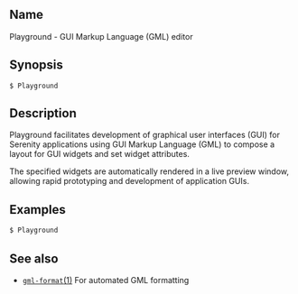 ## Name

Playground - GUI Markup Language (GML) editor

## Synopsis

```**sh
$ Playground
```

## Description

Playground facilitates development of graphical user interfaces (GUI)
for Serenity applications using GUI Markup Language (GML) to compose
a layout for GUI widgets and set widget attributes.

The specified widgets are automatically rendered in a live preview
window, allowing rapid prototyping and development of application GUIs.

## Examples

```sh
$ Playground
```

## See also

* [`gml-format`(1)](../man1/gml-format.md) For automated GML formatting
